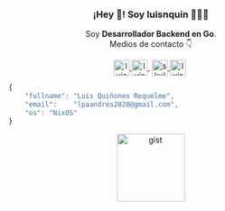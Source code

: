 
  
<p align="center" width="300">
   <h3 align="center">¡Hey 👋! Soy luisnquin 👨🏻‍💻</h3>
</p>

<p align="center">Soy <strong>Desarrollador Backend en Go</strong>.<br />Medios de contacto 👇</p>
<p align="center">
  <a href="https://twitter.com/luisnquin" target="_blank">
    <img align="center" src="https://cdn.jsdelivr.net/npm/simple-icons@3.0.1/icons/twitter.svg" alt="luisnquin" height="28px" width="28px" />
  </a>
   <a href="https://www.youtube.com/c/skuldd" target="_blank" style='margin-right:4px'>
    <img align="center" src="https://cdn.jsdelivr.net/npm/simple-icons@3.0.1/icons/youtube.svg" alt="luisnquin" height="28px" width="28px" />
  </a>
  <a href="https://www.linkedin.com/in/luisnquin" target="_blank">
    <img align="center" src="https://cdn.jsdelivr.net/npm/simple-icons@3.0.1/icons/linkedin.svg" alt="skuld" height="28px" width="28px" />
  </a>
  <a href="https://gitlab.com/luisnquin" target="_blank" style='margin-right:4px'>
    <img align="center" src="https://cdn.jsdelivr.net/npm/simple-icons@3.0.1/icons/gitlab.svg" alt="luisnquin" height="28px" width="28px" />
  </a>
</p>


```javascript
{
	"fullname": "Luis Quiñones Requelme",
	"email":    "lpaandres2020@gmail.com",
	"os": "NixOS"
}
```
  
<p align="center">
	<a href="https://gist.github.com/luisnquin" target='_blank'><img src='https://i.postimg.cc/4dwRrRgK/gist.png' alt='gist' width=120/></a>
</p>
